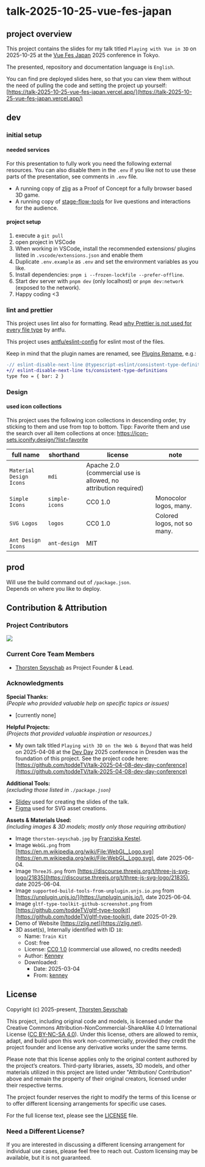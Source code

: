 # talk-2025-10-25-vue-fes-japan

## project overview

This project contains the slides for my talk titled `Playing with Vue in 3D` on 2025-10-25 at the [Vue Fes Japan](https://vuefes.jp/2025/en/) 2025 conference in Tokyo.

The presented, repository and documentation language is `English`.

You can find pre deployed slides here, so that you can view them without the need of pulling the code and setting the project up yourself:<br>
[https://talk-2025-10-25-vue-fes-japan.vercel.app/](https://talk-2025-10-25-vue-fes-japan.vercel.app/)

## dev

### initial setup

#### needed services

For this presentation to fully work you need the following external resources. You can also disable them in the `.env` if you like not to use these parts of the presentation, see comments in `.env` file.

- A running copy of [zlig](https://github.com/toddeTV/zlig) as a Proof of Concept for a fully browser based 3D game.
- A running copy of [stage-flow-tools](https://github.com/toddeTV/stage-flow-tools) for live questions and interactions for the audience.

#### project setup

1. execute a `git pull`
2. open project in VSCode
3. When working in VSCode, install the recommended extensions/ plugins listed in `.vscode/extensions.json` and enable them
4. Duplicate `.env.example` as `.env` and set the environment variables as you like.
5. Install dependencies: `pnpm i --frozen-lockfile --prefer-offline`.
6. Start dev server with `pnpm dev` (only localhost) or `pnpm dev:network` (exposed to the network).
7. Happy coding <3

### lint and prettier

This project uses lint also for formatting. Read
[why Prettier is not used for every file type](https://antfu.me/posts/why-not-prettier) by antfu.

This project uses [antfu/eslint-config](https://github.com/antfu/eslint-config) for eslint most of the files.

Keep in mind that the plugin names are renamed, see
[Plugins Rename](https://github.com/antfu/eslint-config?tab=readme-ov-file#plugins-renaming), e.g.:

```diff
-// eslint-disable-next-line @typescript-eslint/consistent-type-definitions
+// eslint-disable-next-line ts/consistent-type-definitions
type foo = { bar: 2 }
```

### Design

#### used icon collections

This project uses the following icon collections in descending order, try sticking to them and use from top to bottom.
Tipp: Favorite them and use the search over all item collections at once: https://icon-sets.iconify.design/?list=favorite

| full name               | shorthand      | license                                                         | note                        |
| ----------------------- | -------------- | --------------------------------------------------------------- | --------------------------- |
| `Material Design Icons` | `mdi`          | Apache 2.0 (commercial use is allowed, no attribution required) |                             |
| `Simple Icons`          | `simple-icons` | CC0 1.0                                                         | Monocolor logos, many.      |
| `SVG Logos`             | `logos`        | CC0 1.0                                                         | Colored logos, not so many. |
| `Ant Design Icons`      | `ant-design`   | MIT                                                             |                             |

## prod

Will use the build command out of `/package.json`.<br>
Depends on where you like to deploy.

## Contribution & Attribution

### Project Contributors

<a href="https://github.com/toddeTV/talk-2025-10-25-vue-fes-japan/graphs/contributors">
<img src="https://contrib.rocks/image?repo=toddeTV/talk-2025-10-25-vue-fes-japan" />
</a>

### Current Core Team Members

- [Thorsten Seyschab](https://todde.tv) as Project Founder & Lead.

### Acknowledgments

**Special Thanks:**<br>
_(People who provided valuable help on specific topics or issues)_

- \[currently none\]

**Helpful Projects:**<br>
_(Projects that provided valuable inspiration or resources.)_

- My own talk titled `Playing with 3D on the Web & Beyond` that was held on 2025-04-08 at the [Dev Day](https://www.devday.de/) 2025 conference in Dresden was the foundation of this project. See the project code here: [https://github.com/toddeTV/talk-2025-04-08-dev-day-conference](https://github.com/toddeTV/talk-2025-04-08-dev-day-conference)

**Additional Tools:**<br>
_(excluding those listed in `./package.json`)_

- [Slidev](https://github.com/slidevjs/slidev) used for creating the slides of the talk.
- [Figma](https://www.figma.com/) used for SVG asset creations.

**Assets & Materials Used:**<br>
_(including images & 3D models; mostly only those requiring attribution)_

- Image `thorsten-seyschab.jpg` by [Franziska Kestel](https://franziskakestel.de/).
- Image `WebGL.png` from [https://en.m.wikipedia.org/wiki/File:WebGL_Logo.svg](https://en.m.wikipedia.org/wiki/File:WebGL_Logo.svg), date 2025-06-04.
- Image `ThreeJS.png` from [https://discourse.threejs.org/t/three-js-svg-logo/21835](https://discourse.threejs.org/t/three-js-svg-logo/21835), date 2025-06-04.
- Image `supported-build-tools-from-unplugin.unjs.io.png` from [https://unplugin.unjs.io/](https://unplugin.unjs.io/), date 2025-06-04.
- Image `gltf-type-toolkit-github-screenshot.png` from [https://github.com/toddeTV/gltf-type-toolkit](https://github.com/toddeTV/gltf-type-toolkit), date 2025-01-29.
- Demo of Website [https://zlig.net](https://zlig.net).
- 3D asset(s), Internally identified with ID `18`:
  - Name: `Train Kit`
  - Cost: free
  - License: [CC0 1.0](https://creativecommons.org/publicdomain/zero/1.0/) (commercial use allowed, no credits needed)
  - Author: [Kenney](https://kenney.nl/)
  - Downloaded:
    - Date: 2025-03-04
    - From: [kenney](https://kenney.nl/assets/train-kit)

## License

Copyright (c) 2025-present, [Thorsten Seyschab](https://todde.tv)

This project, including original code and models, is licensed under the Creative Commons Attribution-NonCommercial-ShareAlike 4.0 International License ([CC BY-NC-SA 4.0](https://creativecommons.org/licenses/by-nc-sa/4.0/)). Under this license, others are allowed to remix, adapt, and build upon this work non-commercially, provided they credit the project founder and license any derivative works under the same terms.

Please note that this license applies only to the original content authored by the project’s creators. Third-party libraries, assets, 3D models, and other materials utilized in this project are listed under "Attribution/ Contribution" above and remain the property of their original creators, licensed under their respective terms.

The project founder reserves the right to modify the terms of this license or to offer different licensing arrangements for specific use cases.

For the full license text, please see the [LICENSE](./LICENSE) file.

### Need a Different License?

If you are interested in discussing a different licensing arrangement for individual use cases, please feel free to reach out. Custom licensing may be available, but it is not guaranteed.
